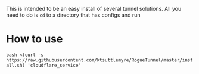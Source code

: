 This is intended to be an easy install of several tunnel solutions. All you need to do is `cd` to a directory that has configs and run


# How to use
```bash <(curl -s https://raw.githubusercontent.com/ktsuttlemyre/RogueTunnel/master/install.sh) 'cloudflare_service' ```
